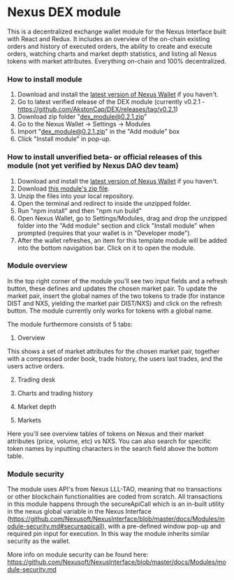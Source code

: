 # Nexus DEX module

This is a decentralized exchange wallet module for the Nexus Interface built with React and Redux. It includes an overview of the on-chain existing orders and history of executed orders, the ability to create and execute orders, watching charts and market depth statistics, and listing all Nexus tokens with market attributes. Everything on-chain and 100% decentralized.

### How to install module

1. Download and install the [latest version of Nexus Wallet](https://github.com/Nexusoft/NexusInterface/releases/latest) if you haven't.
2. Go to latest verified release of the DEX module (currently v0.2.1 - https://github.com/AkstonCap/DEX/releases/tag/v0.2.1)
3. Download zip folder "dex_module@0.2.1.zip"
4. Go to the Nexus Wallet -> Settings -> Modules
5. Import "dex_module@0.2.1.zip" in the "Add module" box
6. Click "Install module" in pop-up.

### How to install unverified beta- or official releases of this module (not yet verified by Nexus DAO dev team)

1. Download and install the [latest version of Nexus Wallet](https://github.com/Nexusoft/NexusInterface/releases/latest) if you haven't.
2. Download [this module's zip file](https://github.com/AkstonCap/DEX/releases/latest).
3. Unzip the files into your local repository.
4. Open the terminal and redirect to inside the unzipped folder.
5. Run
   "npm install"
   and then
   "npm run build"
7. Open Nexus Wallet, go to Settings/Modules, drag and drop the unzipped folder into the "Add module" section and click "Install module" when prompted (requires that your wallet is in "Developer mode").
8. After the wallet refreshes, an item for this template module will be added into the bottom navigation bar. Click on it to open the module.

### Module overview

In the top right corner of the module you'll see two input fields and a refresh button, these defines and updates the chosen market pair. To update the market pair, insert the global names of the two tokens to trade (for instance DIST and NXS, yielding the market pair DIST/NXS) and click on the refresh button. 
The module currently only works for tokens with a global name.

The module furthermore consists of 5 tabs:

1. Overview

This shows a set of market attributes for the chosen market pair, together with a compressed order book, trade history, the users last trades, and the users active orders.

2. Trading desk

3. Charts and trading history

4. Market depth

5. Markets

Here you'll see overview tables of tokens on Nexus and their market attributes (price, volume, etc) vs NXS. You can also search for specific token names by inputting characters in the search field above the bottom table.

### Module security

The module uses API's from Nexus LLL-TAO, meaning that no transactions or other blockchain functionalities are coded from scratch. All transactions in this module happens through the secureApiCall which is an in-built utility in the nexus global variable in the Nexus Interface (https://github.com/Nexusoft/NexusInterface/blob/master/docs/Modules/module-security.md#secureapicall), with a pre-defined window pop-up and required pin input for execution.
In this way the module inherits similar security as the wallet.

More info on module security can be found here: https://github.com/Nexusoft/NexusInterface/blob/master/docs/Modules/module-security.md
